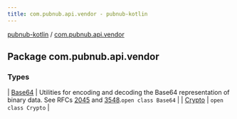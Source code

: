 ```yaml
---
title: com.pubnub.api.vendor - pubnub-kotlin
---
```


[pubnub-kotlin](../index.html) / [com.pubnub.api.vendor](./index.html)

## Package com.pubnub.api.vendor

### Types

| [Base64](-base64/index.html) | Utilities for encoding and decoding the Base64 representation of binary data. See RFCs [2045](http://www.ietf.org/rfc/rfc2045.txt) and [3548](http://www.ietf.org/rfc/rfc3548.txt).`open class Base64` |
| [Crypto](-crypto/index.html) | `open class Crypto` |

